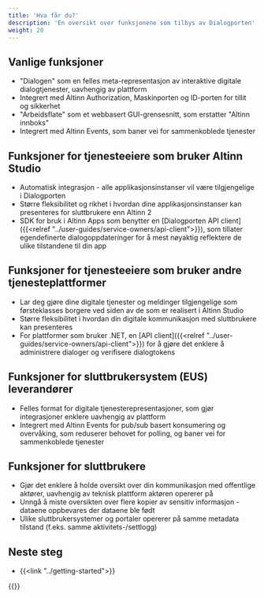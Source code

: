 ```yaml
---
title: 'Hva får du?'
description: 'En oversikt over funksjonene som tilbys av Dialogporten'
weight: 20
---
```


## Vanlige funksjoner
* "Dialogen" som en felles meta-representasjon av interaktive digitale dialogtjenester, uavhengig av plattform
* Integrert med Altinn Authorization, Maskinporten og ID-porten for tillit og sikkerhet
* "Arbeidsflate" som et webbasert GUI-grensesnitt, som erstatter "Altinn innboks"
* Integrert med Altinn Events, som baner vei for sammenkoblede tjenester
 
## Funksjoner for tjenesteeiere som bruker Altinn Studio
* Automatisk integrasjon - alle applikasjonsinstanser vil være tilgjengelige i Dialogporten
* Større fleksibilitet og rikhet i hvordan dine applikasjonsinstanser kan presenteres for sluttbrukere enn Altinn 2
* SDK for bruk i Altinn Apps som benytter en [Dialogporten API client]({{<relref "../user-guides/service-owners/api-client">}}), som tillater egendefinerte dialogoppdateringer for å mest nøyaktig reflektere de ulike tilstandene til din app

## Funksjoner for tjenesteeiere som bruker andre tjenesteplattformer
* Lar deg gjøre dine digitale tjenester og meldinger tilgjengelige som førsteklasses borgere ved siden av de som er realisert i Altinn Studio
* Større fleksibilitet i hvordan din digitale kommunikasjon med sluttbrukere kan presenteres
* For plattformer som bruker .NET, en [API client]({{<relref "../user-guides/service-owners/api-client">}}) for å gjøre det enklere å administrere dialoger og verifisere dialogtokens

## Funksjoner for sluttbrukersystem (EUS) leverandører
* Felles format for digitale tjenesterepresentasjoner, som gjør integrasjoner enklere uavhengig av plattform
* Integrert med Altinn Events for pub/sub basert konsumering og overvåking, som reduserer behovet for polling, og baner vei for sammenkoblede tjenester

## Funksjoner for sluttbrukere
* Gjør det enklere å holde oversikt over din kommunikasjon med offentlige aktører, uavhengig av teknisk plattform aktøren opererer på
* Unngå å miste oversikten over flere kopier av sensitiv informasjon - dataene oppbevares der dataene ble født
* Ulike sluttbrukersystemer og portaler opererer på samme metadata tilstand (f.eks. samme aktivitets-/settlogg)

## Neste steg
* {{<link "../getting-started">}}

{{<children />}}